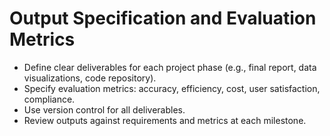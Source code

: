 # Output Specification and Evaluation Metrics

- Define clear deliverables for each project phase (e.g., final report, data visualizations, code repository).
- Specify evaluation metrics: accuracy, efficiency, cost, user satisfaction, compliance.
- Use version control for all deliverables.
- Review outputs against requirements and metrics at each milestone.

